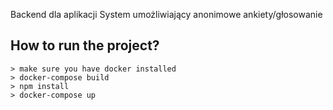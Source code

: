 Backend dla aplikacji System umożliwiający anonimowe ankiety/głosowanie

## How to run the project?

    > make sure you have docker installed
    > docker-compose build
    > npm install
    > docker-compose up

